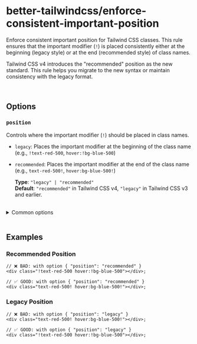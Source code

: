 # better-tailwindcss/enforce-consistent-important-position

Enforce consistent important position for Tailwind CSS classes. This rule ensures that the important modifier (`!`) is placed consistently either at the beginning (legacy style) or at the end (recommended style) of class names.

Tailwind CSS v4 introduces the "recommended" position as the new standard. This rule helps you migrate to the new syntax or maintain consistency with the legacy format.

<br/>

## Options

### `position`

Controls where the important modifier (`!`) should be placed in class names.

- `legacy`: Places the important modifier at the beginning of the class name (e.g., `!text-red-500`, `hover:!bg-blue-500`)
- `recommended`: Places the important modifier at the end of the class name (e.g., `text-red-500!`, `hover:bg-blue-500!`)

  **Type**: `"legacy" | "recommended"`  
  **Default**: `"recommended"` in Tailwind CSS v4, `"legacy"` in Tailwind CSS v3 and earlier.

<br/>

<details>
  <summary>Common options</summary>

  <br/>

  These options are common to all rules and can also be set globally via the [`settings` object](../settings/settings.md).

  <br/>

### `attributes`

  The name of the attribute that contains the tailwind classes.  

  **Type**: Array of [Matchers](../configuration/advanced.md)  
  **Default**: [Name](../configuration/advanced.md#name-based-matching) for `"class"` and [strings Matcher](../configuration/advanced.md#types-of-matchers) for `"class", "className"`

  <br/>

### `callees`

  List of function names which arguments should also get linted.
  
  **Type**: Array of [Matchers](../configuration/advanced.md)  
  **Default**: [Matchers](../configuration/advanced.md#types-of-matchers) for `"cc", "clb", "clsx", "cn", "cnb", "ctl", "cva", "cx", "dcnb", "objstr", "tv", "twJoin", "twMerge"`

  <br/>

### `variables`

  List of variable names whose initializer should also get linted.  
  
  **Type**: Array of [Matchers](../configuration/advanced.md)  
  **Default**:  [strings Matcher](../configuration/advanced.md#types-of-matchers) for `"className", "classNames", "classes", "style", "styles"`

  <br/>

### `tags`

  List of template literal tag names whose content should get linted.  
  
  **Type**: Array of [Matchers](../configuration/advanced.md)  
  **Default**: None

  Note: When using the `tags` option, it is recommended to use the [strings Matcher](../configuration/advanced.md#types-of-matchers) for your tag names. This will ensure that nested expressions get linted correctly.

  <br/>

### `entryPoint`

  The path to the entry file of the css based tailwind config (eg: `src/global.css`).  
  If not specified, the plugin will fall back to the default configuration.  

  **Type**: `string`  
  **Default**: `undefined`

  <br/>

### `tailwindConfig`

  The path to the `tailwind.config.js` file. If not specified, the plugin will try to find it automatically or falls back to the default configuration.  
  This can also be set globally via the [`settings` object](../settings/settings.md#tailwindConfig).  

  For tailwindcss v4 and the css based config, use the [`entryPoint`](#entrypoint) option instead.

  **Type**: `string`  
  **Default**: `undefined`

</details>

<br/>

## Examples

### Recommended Position

```tsx
// ❌ BAD: with option { "position": "recommended" }
<div class="!text-red-500 hover:!bg-blue-500"></div>;
```

```tsx
// ✅ GOOD: with option { "position": "recommended" }
<div class="text-red-500! hover:bg-blue-500!"></div>;
```

### Legacy Position

```tsx
// ❌ BAD: with option { "position": "legacy" }
<div class="text-red-500! hover:bg-blue-500!"></div>;
```

```tsx
// ✅ GOOD: with option { "position": "legacy" }
<div class="!text-red-500 hover:!bg-blue-500"></div>;
```
